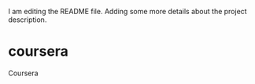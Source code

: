 I am editing the README file. Adding some more details about the project description.
# coursera
Coursera
